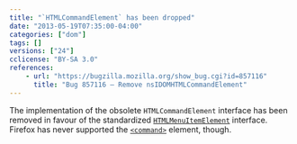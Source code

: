 ```yaml
---
title: "`HTMLCommandElement` has been dropped"
date: "2013-05-19T07:35:00-04:00"
categories: ["dom"]
tags: []
versions: ["24"]
cclicense: "BY-SA 3.0"
references:
    - url: "https://bugzilla.mozilla.org/show_bug.cgi?id=857116"
      title: "Bug 857116 – Remove nsIDOMHTMLCommandElement"
---
```

The implementation of the obsolete `HTMLCommandElement` interface has been removed in favour of the standardized [`HTMLMenuItemElement`](https://developer.mozilla.org/docs/Web/API/HTMLMenuItemElement) interface. Firefox has never supported the [`<command>`](https://developer.mozilla.org/docs/Web/HTML/Element/command) element, though.
